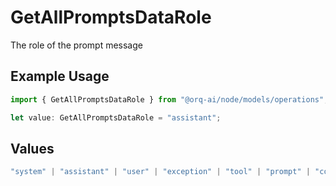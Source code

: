 # GetAllPromptsDataRole

The role of the prompt message

## Example Usage

```typescript
import { GetAllPromptsDataRole } from "@orq-ai/node/models/operations";

let value: GetAllPromptsDataRole = "assistant";
```

## Values

```typescript
"system" | "assistant" | "user" | "exception" | "tool" | "prompt" | "correction" | "expected_output"
```